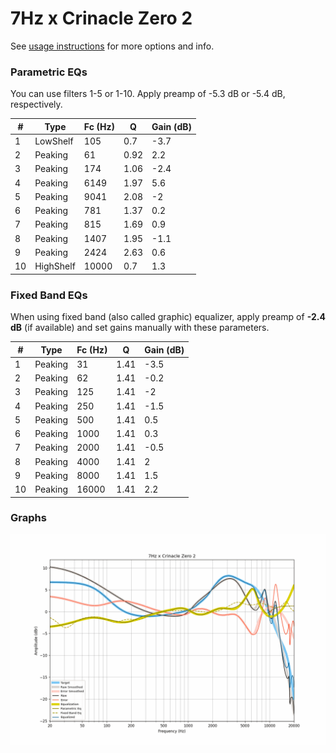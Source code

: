 # 7Hz x Crinacle Zero 2
See [usage instructions](https://github.com/jaakkopasanen/AutoEq#usage) for more options and info.

### Parametric EQs
You can use filters 1-5 or 1-10. Apply preamp of -5.3 dB or -5.4 dB, respectively.

|   # | Type      |   Fc (Hz) |    Q |   Gain (dB) |
|-----|-----------|-----------|------|-------------|
|   1 | LowShelf  |       105 | 0.7  |        -3.7 |
|   2 | Peaking   |        61 | 0.92 |         2.2 |
|   3 | Peaking   |       174 | 1.06 |        -2.4 |
|   4 | Peaking   |      6149 | 1.97 |         5.6 |
|   5 | Peaking   |      9041 | 2.08 |        -2   |
|   6 | Peaking   |       781 | 1.37 |         0.2 |
|   7 | Peaking   |       815 | 1.69 |         0.9 |
|   8 | Peaking   |      1407 | 1.95 |        -1.1 |
|   9 | Peaking   |      2424 | 2.63 |         0.6 |
|  10 | HighShelf |     10000 | 0.7  |         1.3 |

### Fixed Band EQs
When using fixed band (also called graphic) equalizer, apply preamp of **-2.4 dB** (if available) and set gains manually with these parameters.

|   # | Type    |   Fc (Hz) |    Q |   Gain (dB) |
|-----|---------|-----------|------|-------------|
|   1 | Peaking |        31 | 1.41 |        -3.5 |
|   2 | Peaking |        62 | 1.41 |        -0.2 |
|   3 | Peaking |       125 | 1.41 |        -2   |
|   4 | Peaking |       250 | 1.41 |        -1.5 |
|   5 | Peaking |       500 | 1.41 |         0.5 |
|   6 | Peaking |      1000 | 1.41 |         0.3 |
|   7 | Peaking |      2000 | 1.41 |        -0.5 |
|   8 | Peaking |      4000 | 1.41 |         2   |
|   9 | Peaking |      8000 | 1.41 |         1.5 |
|  10 | Peaking |     16000 | 1.41 |         2.2 |

### Graphs
![](./7Hz%20x%20Crinacle%20Zero%202.png)
